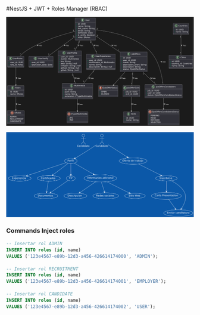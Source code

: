 #NestJS + JWT + Roles Manager (RBAC)

![alt text](assets/2.png)

![alt text](assets/1.png)

### Commands Inject roles
```sql
-- Insertar rol ADMIN
INSERT INTO roles (id, name)
VALUES ('123e4567-e89b-12d3-a456-426614174000', 'ADMIN');

-- Insertar rol RECRUITMENT
INSERT INTO roles (id, name)
VALUES ('123e4567-e89b-12d3-a456-426614174001', 'EMPLOYER');

-- Insertar rol CANDIDATE
INSERT INTO roles (id, name)
VALUES ('123e4567-e89b-12d3-a456-426614174002', 'USER');
```